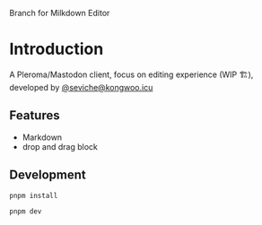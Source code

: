 Branch for Milkdown Editor
# Introduction

A Pleroma/Mastodon client, focus on editing experience (WIP 🏗️), developed by [@seviche@kongwoo.icu](https://kongwoo.icu/seviche)

## Features

- Markdown
- drop and drag block

## Development

```bash
pnpm install
```

```bash
pnpm dev
```